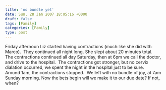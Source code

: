 ```yaml
---
title: 'no bundle yet'
date: Sun, 28 Jan 2007 18:05:16 +0000
draft: false
tags: [Family]
categories: [Family]
type: post
---
```


Friday afternoon Liz started having contractions (much like she did with Marco).  They continued all night long. She slept about 20 minutes total. The contractions continued all day Saturday, then at 6pm we call the doctor, and drive to the hospital.  The contractions got stronger, but no cervix dialation occurred, we spent the night in the hospital just to be sure.  Around 1am, the contractions stopped.  We left with no bundle of joy, at 7am Sunday morning. Now the bets begin will we make it to our due date? If not, when?